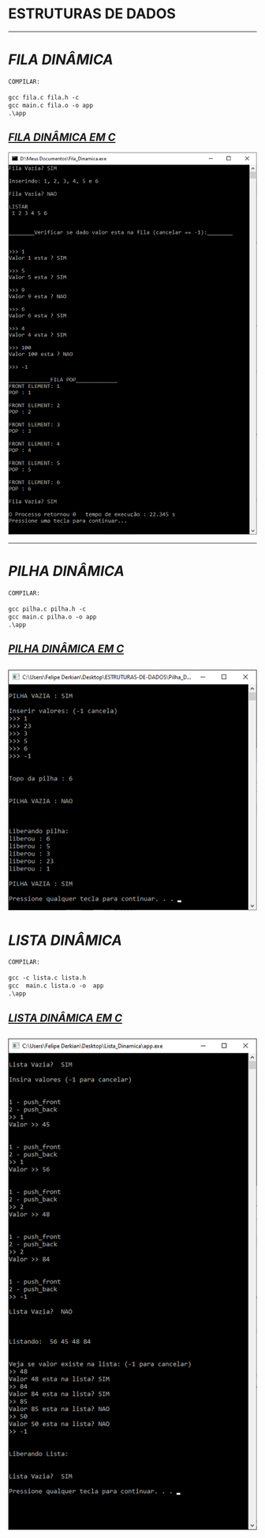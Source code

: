 # ESTRUTURAS DE DADOS

---
# _FILA DINÂMICA_
```
COMPILAR: 

gcc fila.c fila.h -c
gcc main.c fila.o -o app 
.\app
```
## [_*FILA DINÂMICA EM C*_](https://github.com/felipekian/ESTRUTURAS-DE-DADOS/tree/master/Fila_Dinamica)

![](https://github.com/felipekian/ESTRUTURAS-DE-DADOS/blob/master/Fila_Dinamica/Imagem/Fila.png)

---

# _PILHA DINÂMICA_
```
COMPILAR:

gcc pilha.c pilha.h -c
gcc main.c pilha.o -o app 
.\app
```
## [_*PILHA DINÂMICA EM C*_](https://github.com/felipekian/ESTRUTURAS-DE-DADOS/tree/master/Pilha_Dinamica)

![](https://github.com/felipekian/ESTRUTURAS-DE-DADOS/blob/master/Pilha_Dinamica/Imagem/Pilha.png)
---

# _LISTA DINÂMICA_
```
COMPILAR:

gcc -c lista.c lista.h
gcc  main.c lista.o -o  app
.\app
```
## [_*LISTA DINÂMICA EM C*_](https://github.com/felipekian/ESTRUTURAS-DE-DADOS/tree/master/Lista_Dinamica)

![](https://github.com/felipekian/ESTRUTURAS-DE-DADOS/blob/master/Lista_Dinamica/Imagem/lista.png)
---
